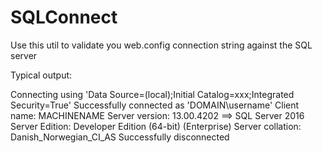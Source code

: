 
# SQLConnect
Use this util to validate you web.config connection string against the SQL server

Typical output:

Connecting using 'Data Source=(local);Initial Catalog=xxx;Integrated Security=True'
Successfully connected as 'DOMAIN\username'
Client name: MACHINENAME
Server version: 13.00.4202 ==> SQL Server 2016
Server Edition: Developer Edition (64-bit) (Enterprise)
Server collation: Danish_Norwegian_CI_AS
Successfully disconnected

